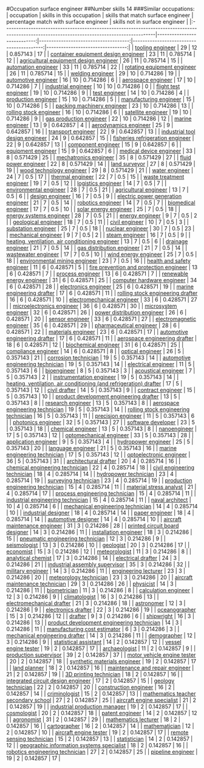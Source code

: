 #Occupation surface engineer
##Number skills 14
###Similar occupations:
| occupation                                                                                                                                  |   skills in this occupation |   skills that match surface engineer |   percentage match with surface engineer |   skills not in surface engineer |
|:--------------------------------------------------------------------------------------------------------------------------------------------|----------------------------:|-------------------------------------:|-----------------------------------------:|---------------------------------:|
| [tooling engineer](tooling_engineer.md)                                                                                                     |                          29 |                                   12 |                                 0.857143 |                               17 |
| [container equipment design engineer](container_equipment_design_engineer.md)                                                               |                          23 |                                   11 |                                 0.785714 |                               12 |
| [agricultural equipment design engineer](agricultural_equipment_design_engineer.md)                                                         |                          26 |                                   11 |                                 0.785714 |                               15 |
| [automation engineer](automation_engineer.md)                                                                                               |                          33 |                                   11 |                                 0.785714 |                               22 |
| [rotating equipment engineer](rotating_equipment_engineer.md)                                                                               |                          26 |                                   11 |                                 0.785714 |                               15 |
| [welding engineer](welding_engineer.md)                                                                                                     |                          29 |                                   10 |                                 0.714286 |                               19 |
| [automotive engineer](automotive_engineer.md)                                                                                               |                          16 |                                   10 |                                 0.714286 |                                6 |
| [aerospace engineer](aerospace_engineer.md)                                                                                                 |                          17 |                                   10 |                                 0.714286 |                                7 |
| [industrial engineer](industrial_engineer.md)                                                                                               |                          10 |                                   10 |                                 0.714286 |                                0 |
| [flight test engineer](flight_test_engineer.md)                                                                                             |                          19 |                                   10 |                                 0.714286 |                                9 |
| [test engineer](test_engineer.md)                                                                                                           |                          14 |                                   10 |                                 0.714286 |                                4 |
| [production engineer](production_engineer.md)                                                                                               |                          15 |                                   10 |                                 0.714286 |                                5 |
| [manufacturing engineer](manufacturing_engineer.md)                                                                                         |                          15 |                                   10 |                                 0.714286 |                                5 |
| [packing machinery engineer](packing_machinery_engineer.md)                                                                                 |                          23 |                                   10 |                                 0.714286 |                               13 |
| [rolling stock engineer](rolling_stock_engineer.md)                                                                                         |                          16 |                                   10 |                                 0.714286 |                                6 |
| [satellite engineer](satellite_engineer.md)                                                                                                 |                          19 |                                   10 |                                 0.714286 |                                9 |
| [gas production engineer](gas_production_engineer.md)                                                                                       |                          22 |                                   10 |                                 0.714286 |                               12 |
| [marine engineer](marine_engineer.md)                                                                                                       |                          13 |                                    9 |                                 0.642857 |                                4 |
| [aerodynamics engineer](aerodynamics_engineer.md)                                                                                           |                          25 |                                    9 |                                 0.642857 |                               16 |
| [transport engineer](transport_engineer.md)                                                                                                 |                          22 |                                    9 |                                 0.642857 |                               13 |
| [industrial tool design engineer](industrial_tool_design_engineer.md)                                                                       |                          24 |                                    9 |                                 0.642857 |                               15 |
| [fisheries refrigeration engineer](fisheries_refrigeration_engineer.md)                                                                     |                          22 |                                    9 |                                 0.642857 |                               13 |
| [component engineer](component_engineer.md)                                                                                                 |                          15 |                                    9 |                                 0.642857 |                                6 |
| [equipment engineer](equipment_engineer.md)                                                                                                 |                          15 |                                    9 |                                 0.642857 |                                6 |
| [medical device engineer](medical_device_engineer.md)                                                                                       |                          33 |                                    8 |                                 0.571429 |                               25 |
| [mechatronics engineer](mechatronics_engineer.md)                                                                                           |                          35 |                                    8 |                                 0.571429 |                               27 |
| [fluid power engineer](fluid_power_engineer.md)                                                                                             |                          22 |                                    8 |                                 0.571429 |                               14 |
| [land surveyor](land_surveyor.md)                                                                                                           |                          27 |                                    8 |                                 0.571429 |                               19 |
| [wood technology engineer](wood_technology_engineer.md)                                                                                     |                          29 |                                    8 |                                 0.571429 |                               21 |
| [water engineer](water_engineer.md)                                                                                                         |                          24 |                                    7 |                                 0.5      |                               17 |
| [thermal engineer](thermal_engineer.md)                                                                                                     |                          22 |                                    7 |                                 0.5      |                               15 |
| [waste treatment engineer](waste_treatment_engineer.md)                                                                                     |                          19 |                                    7 |                                 0.5      |                               12 |
| [logistics engineer](logistics_engineer.md)                                                                                                 |                          14 |                                    7 |                                 0.5      |                                7 |
| [environmental engineer](environmental_engineer.md)                                                                                         |                          28 |                                    7 |                                 0.5      |                               21 |
| [agricultural engineer](agricultural_engineer.md)                                                                                           |                          13 |                                    7 |                                 0.5      |                                6 |
| [design engineer](design_engineer.md)                                                                                                       |                          16 |                                    7 |                                 0.5      |                                9 |
| [electric power generation engineer](electric_power_generation_engineer.md)                                                                 |                          21 |                                    7 |                                 0.5      |                               14 |
| [robotics engineer](robotics_engineer.md)                                                                                                   |                          14 |                                    7 |                                 0.5      |                                7 |
| [biomedical engineer](biomedical_engineer.md)                                                                                               |                          17 |                                    7 |                                 0.5      |                               10 |
| [solar energy engineer](solar_energy_engineer.md)                                                                                           |                          25 |                                    7 |                                 0.5      |                               18 |
| [energy systems engineer](energy_systems_engineer.md)                                                                                       |                          28 |                                    7 |                                 0.5      |                               21 |
| [energy engineer](energy_engineer.md)                                                                                                       |                           9 |                                    7 |                                 0.5      |                                2 |
| [geological engineer](geological_engineer.md)                                                                                               |                          18 |                                    7 |                                 0.5      |                               11 |
| [civil engineer](civil_engineer.md)                                                                                                         |                          10 |                                    7 |                                 0.5      |                                3 |
| [substation engineer](substation_engineer.md)                                                                                               |                          25 |                                    7 |                                 0.5      |                               18 |
| [nuclear engineer](nuclear_engineer.md)                                                                                                     |                          30 |                                    7 |                                 0.5      |                               23 |
| [mechanical engineer](mechanical_engineer.md)                                                                                               |                           9 |                                    7 |                                 0.5      |                                2 |
| [steam engineer](steam_engineer.md)                                                                                                         |                          16 |                                    7 |                                 0.5      |                                9 |
| [heating, ventilation, air conditioning engineer](heating,_ventilation,_air_conditioning_engineer.md)                                       |                          13 |                                    7 |                                 0.5      |                                6 |
| [drainage engineer](drainage_engineer.md)                                                                                                   |                          21 |                                    7 |                                 0.5      |                               14 |
| [gas distribution engineer](gas_distribution_engineer.md)                                                                                   |                          21 |                                    7 |                                 0.5      |                               14 |
| [wastewater engineer](wastewater_engineer.md)                                                                                               |                          17 |                                    7 |                                 0.5      |                               10 |
| [wind energy engineer](wind_energy_engineer.md)                                                                                             |                          25 |                                    7 |                                 0.5      |                               18 |
| [environmental mining engineer](environmental_mining_engineer.md)                                                                           |                          23 |                                    7 |                                 0.5      |                               16 |
| [health and safety engineer](health_and_safety_engineer.md)                                                                                 |                          11 |                                    6 |                                 0.428571 |                                5 |
| [fire prevention and protection engineer](fire_prevention_and_protection_engineer.md)                                                       |                          13 |                                    6 |                                 0.428571 |                                7 |
| [process engineer](process_engineer.md)                                                                                                     |                          13 |                                    6 |                                 0.428571 |                                7 |
| [renewable energy engineer](renewable_energy_engineer.md)                                                                                   |                          31 |                                    6 |                                 0.428571 |                               25 |
| [computer hardware engineer](computer_hardware_engineer.md)                                                                                 |                          34 |                                    6 |                                 0.428571 |                               28 |
| [electronics engineer](electronics_engineer.md)                                                                                             |                          25 |                                    6 |                                 0.428571 |                               19 |
| [marine engineering drafter](marine_engineering_drafter.md)                                                                                 |                          17 |                                    6 |                                 0.428571 |                               11 |
| [rolling stock engineering drafter](rolling_stock_engineering_drafter.md)                                                                   |                          16 |                                    6 |                                 0.428571 |                               10 |
| [electromechanical engineer](electromechanical_engineer.md)                                                                                 |                          33 |                                    6 |                                 0.428571 |                               27 |
| [microelectronics engineer](microelectronics_engineer.md)                                                                                   |                          36 |                                    6 |                                 0.428571 |                               30 |
| [microsystem engineer](microsystem_engineer.md)                                                                                             |                          32 |                                    6 |                                 0.428571 |                               26 |
| [power distribution engineer](power_distribution_engineer.md)                                                                               |                          26 |                                    6 |                                 0.428571 |                               20 |
| [sensor engineer](sensor_engineer.md)                                                                                                       |                          33 |                                    6 |                                 0.428571 |                               27 |
| [electromagnetic engineer](electromagnetic_engineer.md)                                                                                     |                          35 |                                    6 |                                 0.428571 |                               29 |
| [pharmaceutical engineer](pharmaceutical_engineer.md)                                                                                       |                          28 |                                    6 |                                 0.428571 |                               22 |
| [materials engineer](materials_engineer.md)                                                                                                 |                          23 |                                    6 |                                 0.428571 |                               17 |
| [automotive engineering drafter](automotive_engineering_drafter.md)                                                                         |                          17 |                                    6 |                                 0.428571 |                               11 |
| [aerospace engineering drafter](aerospace_engineering_drafter.md)                                                                           |                          18 |                                    6 |                                 0.428571 |                               12 |
| [biochemical engineer](biochemical_engineer.md)                                                                                             |                          31 |                                    6 |                                 0.428571 |                               25 |
| [compliance engineer](compliance_engineer.md)                                                                                               |                          14 |                                    6 |                                 0.428571 |                                8 |
| [optical engineer](optical_engineer.md)                                                                                                     |                          26 |                                    5 |                                 0.357143 |                               21 |
| [corrosion technician](corrosion_technician.md)                                                                                             |                          19 |                                    5 |                                 0.357143 |                               14 |
| [automotive engineering technician](automotive_engineering_technician.md)                                                                   |                          19 |                                    5 |                                 0.357143 |                               14 |
| [electrical engineer](electrical_engineer.md)                                                                                               |                          11 |                                    5 |                                 0.357143 |                                6 |
| [bioengineer](bioengineer.md)                                                                                                               |                           8 |                                    5 |                                 0.357143 |                                3 |
| [acoustical engineer](acoustical_engineer.md)                                                                                               |                           7 |                                    5 |                                 0.357143 |                                2 |
| [instrumentation engineer](instrumentation_engineer.md)                                                                                     |                          19 |                                    5 |                                 0.357143 |                               14 |
| [heating, ventilation, air conditioning (and refrigeration) drafter](heating,_ventilation,_air_conditioning_(and_refrigeration)_drafter.md) |                          17 |                                    5 |                                 0.357143 |                               12 |
| [civil drafter](civil_drafter.md)                                                                                                           |                          14 |                                    5 |                                 0.357143 |                                9 |
| [contract engineer](contract_engineer.md)                                                                                                   |                          15 |                                    5 |                                 0.357143 |                               10 |
| [product development engineering drafter](product_development_engineering_drafter.md)                                                       |                          13 |                                    5 |                                 0.357143 |                                8 |
| [research engineer](research_engineer.md)                                                                                                   |                          13 |                                    5 |                                 0.357143 |                                8 |
| [aerospace engineering technician](aerospace_engineering_technician.md)                                                                     |                          19 |                                    5 |                                 0.357143 |                               14 |
| [rolling stock engineering technician](rolling_stock_engineering_technician.md)                                                             |                          16 |                                    5 |                                 0.357143 |                               11 |
| [precision engineer](precision_engineer.md)                                                                                                 |                          11 |                                    5 |                                 0.357143 |                                6 |
| [photonics engineer](photonics_engineer.md)                                                                                                 |                          32 |                                    5 |                                 0.357143 |                               27 |
| [software developer](software_developer.md)                                                                                                 |                          23 |                                    5 |                                 0.357143 |                               18 |
| [chemical engineer](chemical_engineer.md)                                                                                                   |                          13 |                                    5 |                                 0.357143 |                                8 |
| [nanoengineer](nanoengineer.md)                                                                                                             |                          17 |                                    5 |                                 0.357143 |                               12 |
| [optomechanical engineer](optomechanical_engineer.md)                                                                                       |                          33 |                                    5 |                                 0.357143 |                               28 |
| [application engineer](application_engineer.md)                                                                                             |                           9 |                                    5 |                                 0.357143 |                                4 |
| [hydropower engineer](hydropower_engineer.md)                                                                                               |                          25 |                                    5 |                                 0.357143 |                               20 |
| [language engineer](language_engineer.md)                                                                                                   |                          21 |                                    5 |                                 0.357143 |                               16 |
| [marine engineering technician](marine_engineering_technician.md)                                                                           |                          17 |                                    5 |                                 0.357143 |                               12 |
| [optoelectronic engineer](optoelectronic_engineer.md)                                                                                       |                          36 |                                    5 |                                 0.357143 |                               31 |
| [architectural drafter](architectural_drafter.md)                                                                                           |                          20 |                                    4 |                                 0.285714 |                               16 |
| [chemical engineering technician](chemical_engineering_technician.md)                                                                       |                          22 |                                    4 |                                 0.285714 |                               18 |
| [civil engineering technician](civil_engineering_technician.md)                                                                             |                          18 |                                    4 |                                 0.285714 |                               14 |
| [hydropower technician](hydropower_technician.md)                                                                                           |                          23 |                                    4 |                                 0.285714 |                               19 |
| [surveying technician](surveying_technician.md)                                                                                             |                          23 |                                    4 |                                 0.285714 |                               19 |
| [production engineering technician](production_engineering_technician.md)                                                                   |                          15 |                                    4 |                                 0.285714 |                               11 |
| [material stress analyst](material_stress_analyst.md)                                                                                       |                          21 |                                    4 |                                 0.285714 |                               17 |
| [process engineering technician](process_engineering_technician.md)                                                                         |                          15 |                                    4 |                                 0.285714 |                               11 |
| [industrial engineering technician](industrial_engineering_technician.md)                                                                   |                          15 |                                    4 |                                 0.285714 |                               11 |
| [naval architect](naval_architect.md)                                                                                                       |                          10 |                                    4 |                                 0.285714 |                                6 |
| [mechanical engineering technician](mechanical_engineering_technician.md)                                                                   |                          14 |                                    4 |                                 0.285714 |                               10 |
| [industrial designer](industrial_designer.md)                                                                                               |                          18 |                                    4 |                                 0.285714 |                               14 |
| [paper engineer](paper_engineer.md)                                                                                                         |                          18 |                                    4 |                                 0.285714 |                               14 |
| [automotive designer](automotive_designer.md)                                                                                               |                          14 |                                    4 |                                 0.285714 |                               10 |
| [aircraft maintenance engineer](aircraft_maintenance_engineer.md)                                                                           |                          31 |                                    3 |                                 0.214286 |                               28 |
| [printed circuit board designer](printed_circuit_board_designer.md)                                                                         |                          14 |                                    3 |                                 0.214286 |                               11 |
| [installation engineer](installation_engineer.md)                                                                                           |                          18 |                                    3 |                                 0.214286 |                               15 |
| [pneumatic engineering technician](pneumatic_engineering_technician.md)                                                                     |                          12 |                                    3 |                                 0.214286 |                                9 |
| [seismologist](seismologist.md)                                                                                                             |                          13 |                                    3 |                                 0.214286 |                               10 |
| [geologist](geologist.md)                                                                                                                   |                          20 |                                    3 |                                 0.214286 |                               17 |
| [economist](economist.md)                                                                                                                   |                          15 |                                    3 |                                 0.214286 |                               12 |
| [meteorologist](meteorologist.md)                                                                                                           |                          11 |                                    3 |                                 0.214286 |                                8 |
| [analytical chemist](analytical_chemist.md)                                                                                                 |                          17 |                                    3 |                                 0.214286 |                               14 |
| [electrical drafter](electrical_drafter.md)                                                                                                 |                          24 |                                    3 |                                 0.214286 |                               21 |
| [industrial assembly supervisor](industrial_assembly_supervisor.md)                                                                         |                          35 |                                    3 |                                 0.214286 |                               32 |
| [military engineer](military_engineer.md)                                                                                                   |                          14 |                                    3 |                                 0.214286 |                               11 |
| [engineering lecturer](engineering_lecturer.md)                                                                                             |                          23 |                                    3 |                                 0.214286 |                               20 |
| [meteorology technician](meteorology_technician.md)                                                                                         |                          23 |                                    3 |                                 0.214286 |                               20 |
| [aircraft maintenance technician](aircraft_maintenance_technician.md)                                                                       |                          29 |                                    3 |                                 0.214286 |                               26 |
| [physicist](physicist.md)                                                                                                                   |                          14 |                                    3 |                                 0.214286 |                               11 |
| [biometrician](biometrician.md)                                                                                                             |                          11 |                                    3 |                                 0.214286 |                                8 |
| [calculation engineer](calculation_engineer.md)                                                                                             |                          12 |                                    3 |                                 0.214286 |                                9 |
| [climatologist](climatologist.md)                                                                                                           |                          16 |                                    3 |                                 0.214286 |                               13 |
| [electromechanical drafter](electromechanical_drafter.md)                                                                                   |                          21 |                                    3 |                                 0.214286 |                               18 |
| [astronomer](astronomer.md)                                                                                                                 |                          12 |                                    3 |                                 0.214286 |                                9 |
| [electronics drafter](electronics_drafter.md)                                                                                               |                          22 |                                    3 |                                 0.214286 |                               19 |
| [oceanographer](oceanographer.md)                                                                                                           |                          15 |                                    3 |                                 0.214286 |                               12 |
| [drafter](drafter.md)                                                                                                                       |                           9 |                                    3 |                                 0.214286 |                                6 |
| [shipwright](shipwright.md)                                                                                                                 |                          16 |                                    3 |                                 0.214286 |                               13 |
| [product development engineering technician](product_development_engineering_technician.md)                                                 |                          14 |                                    3 |                                 0.214286 |                               11 |
| [manufacturing cost estimator](manufacturing_cost_estimator.md)                                                                             |                           6 |                                    3 |                                 0.214286 |                                3 |
| [mechanical engineering drafter](mechanical_engineering_drafter.md)                                                                         |                          14 |                                    3 |                                 0.214286 |                               11 |
| [demographer](demographer.md)                                                                                                               |                          12 |                                    3 |                                 0.214286 |                                9 |
| [statistical assistant](statistical_assistant.md)                                                                                           |                          14 |                                    2 |                                 0.142857 |                               12 |
| [vessel engine tester](vessel_engine_tester.md)                                                                                             |                          19 |                                    2 |                                 0.142857 |                               17 |
| [archaeologist](archaeologist.md)                                                                                                           |                          11 |                                    2 |                                 0.142857 |                                9 |
| [production supervisor](production_supervisor.md)                                                                                           |                          39 |                                    2 |                                 0.142857 |                               37 |
| [motor vehicle engine tester](motor_vehicle_engine_tester.md)                                                                               |                          20 |                                    2 |                                 0.142857 |                               18 |
| [synthetic materials engineer](synthetic_materials_engineer.md)                                                                             |                          19 |                                    2 |                                 0.142857 |                               17 |
| [land planner](land_planner.md)                                                                                                             |                          18 |                                    2 |                                 0.142857 |                               16 |
| [maintenance and repair engineer](maintenance_and_repair_engineer.md)                                                                       |                          21 |                                    2 |                                 0.142857 |                               19 |
| [3D printing technician](3D_printing_technician.md)                                                                                         |                          18 |                                    2 |                                 0.142857 |                               16 |
| [integrated circuit design engineer](integrated_circuit_design_engineer.md)                                                                 |                          17 |                                    2 |                                 0.142857 |                               15 |
| [geology technician](geology_technician.md)                                                                                                 |                          22 |                                    2 |                                 0.142857 |                               20 |
| [construction engineer](construction_engineer.md)                                                                                           |                          16 |                                    2 |                                 0.142857 |                               14 |
| [criminologist](criminologist.md)                                                                                                           |                          15 |                                    2 |                                 0.142857 |                               13 |
| [mathematics teacher secondary school](mathematics_teacher_secondary_school.md)                                                             |                          27 |                                    2 |                                 0.142857 |                               25 |
| [aircraft engine specialist](aircraft_engine_specialist.md)                                                                                 |                          21 |                                    2 |                                 0.142857 |                               19 |
| [industrial production manager](industrial_production_manager.md)                                                                           |                          19 |                                    2 |                                 0.142857 |                               17 |
| [cosmologist](cosmologist.md)                                                                                                               |                          20 |                                    2 |                                 0.142857 |                               18 |
| [patent engineer](patent_engineer.md)                                                                                                       |                          14 |                                    2 |                                 0.142857 |                               12 |
| [agronomist](agronomist.md)                                                                                                                 |                          31 |                                    2 |                                 0.142857 |                               29 |
| [mathematics lecturer](mathematics_lecturer.md)                                                                                             |                          18 |                                    2 |                                 0.142857 |                               16 |
| [cartographer](cartographer.md)                                                                                                             |                          16 |                                    2 |                                 0.142857 |                               14 |
| [mathematician](mathematician.md)                                                                                                           |                          12 |                                    2 |                                 0.142857 |                               10 |
| [aircraft engine tester](aircraft_engine_tester.md)                                                                                         |                          19 |                                    2 |                                 0.142857 |                               17 |
| [remote sensing technician](remote_sensing_technician.md)                                                                                   |                          15 |                                    2 |                                 0.142857 |                               13 |
| [statistician](statistician.md)                                                                                                             |                          14 |                                    2 |                                 0.142857 |                               12 |
| [geographic information systems specialist](geographic_information_systems_specialist.md)                                                   |                          18 |                                    2 |                                 0.142857 |                               16 |
| [robotics engineering technician](robotics_engineering_technician.md)                                                                       |                          27 |                                    2 |                                 0.142857 |                               25 |
| [pipeline engineer](pipeline_engineer.md)                                                                                                   |                          19 |                                    2 |                                 0.142857 |                               17 |
